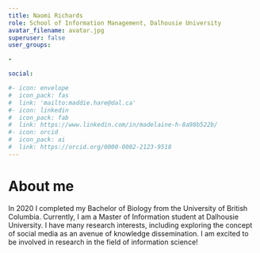 ```yaml
---
title: Naomi Richards
role: School of Information Management, Dalhousie University
avatar_filename: avatar.jpg
superuser: false
user_groups:

- 

social:

#- icon: envelope
#  icon_pack: fas
#  link: 'mailto:maddie.hare@dal.ca'
#- icon: linkedin
#  icon_pack: fab
#  link: https://www.linkedin.com/in/madelaine-h-8a98b522b/
#- icon: orcid
#  icon_pack: ai
#  link: https://orcid.org/0000-0002-2123-9518
---
```


# About me

In 2020 I completed my Bachelor of Biology from the University of British Columbia. Currently, I am a Master of Information student at Dalhousie University. I have many research interests, including exploring the concept of social media as an avenue of knowledge dissemination. I am excited to be involved in research in the field of information science!